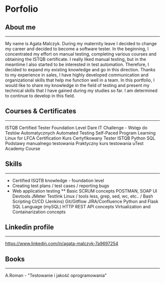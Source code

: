 # Porfolio
## About me
---
My name is Agata Malczyk. During my maternity leave I decided to change my career and decided to become a software tester.
In the beginning, I concentrated my effort on manual testing, completing various courses and obtaining the ISTQB certificate. I really liked manual testing, but in the meantime I also started to be interested in test automation. Therefore, I decided to expand my existing knowledge and go in this direction. Thanks to my experience in sales, I have highly developed communication and organizational skills that help me function well in a team. In this portfolio, I would like to share my knowledge in the field of testing and present my technical skills that I have gained during my studies so far. I am determined to continue to develop in this field.

## Courses & Certificates
---
ISTQB Certified Tester Foundation Level
Dare IT Challenge - Wstęp do Testów Automatycznych
Automated Testing Self-Paced Program
Learning Linux for LFCA Certification
Kurs Certyfikowany Tester ISTQB
Python
SQL
Podstawy manualnego testowania
Praktyczny kurs testowania
uTest Academy Course

## Skills
---
 * Certified ISQTB knowledge - foundation level
 * Creating test plans / test cases / reporting bugs
 * Web application testing
** Basic SCRUM concepts
POSTMAN, SOAP UI
Devtools 
JMeter
Testlink
Linux / tools less, grep, sed, wc, etc.. / Bash Scripting
CI/CD (Jenkins)
Git/Gitflow
JIRA/Confluence
Python and Flask
SQL Language (mySQL)
HTTP 
REST API concepts
Virtualization and Containarization concepts

## Linkedin profile
---
https://www.linkedin.com/in/agata-malczyk-7a9697254

## Books
--- 
A.Roman - "Testowanie i jakość oprogramowania"
